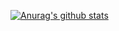 [![Anurag's github stats](https://github-readme-stats.vercel.app/api?username=ironman1024&show_icons=true&theme=dark)](https://github.com/anuraghazra/github-readme-stats)
